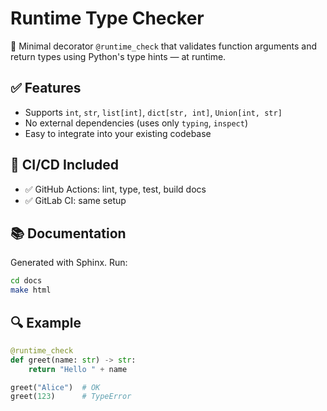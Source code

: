 # Runtime Type Checker

🧪 Minimal decorator `@runtime_check` that validates function arguments and return types using Python's type hints — at runtime.

## ✅ Features

- Supports `int`, `str`, `list[int]`, `dict[str, int]`, `Union[int, str]`
- No external dependencies (uses only `typing`, `inspect`)
- Easy to integrate into your existing codebase

## 🚀 CI/CD Included

- ✅ GitHub Actions: lint, type, test, build docs
- ✅ GitLab CI: same setup

## 📚 Documentation

Generated with Sphinx. Run:

```bash
cd docs
make html
```

## 🔍 Example

```python
@runtime_check
def greet(name: str) -> str:
    return "Hello " + name

greet("Alice")  # OK
greet(123)      # TypeError
```
